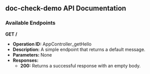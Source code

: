 ## doc-check-demo API Documentation

### Available Endpoints

**GET /**

- **Operation ID:** AppController_getHello
- **Description:** A simple endpoint that returns a default message.
- **Parameters:** None
- **Responses:**
  - **200:** Returns a successful response with an empty body.
